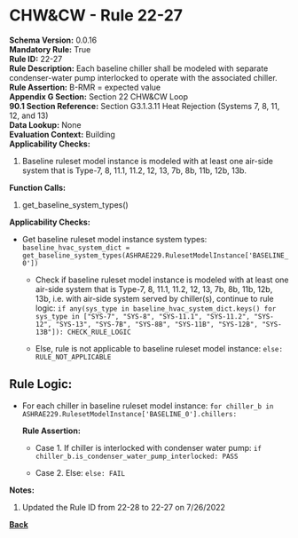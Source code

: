 
# CHW&CW - Rule 22-27  

**Schema Version:** 0.0.16  
**Mandatory Rule:** True  
**Rule ID:** 22-27  
**Rule Description:** Each baseline chiller shall be modeled with separate condenser-water pump interlocked to operate with the associated chiller.  
**Rule Assertion:** B-RMR = expected value  
**Appendix G Section:** Section 22 CHW&CW Loop  
**90.1 Section Reference:** Section G3.1.3.11 Heat Rejection (Systems 7, 8, 11, 12, and 13)  
**Data Lookup:** None  
**Evaluation Context:** Building  
**Applicability Checks:**  

1. Baseline ruleset model instance is modeled with at least one air-side system that is Type-7, 8, 11.1, 11.2, 12, 13, 7b, 8b, 11b, 12b, 13b.

**Function Calls:**  

1. get_baseline_system_types()

**Applicability Checks:**  

- Get baseline ruleset model instance system types: `baseline_hvac_system_dict = get_baseline_system_types(ASHRAE229.RulesetModelInstance['BASELINE_0'])`

  - Check if baseline ruleset model instance is modeled with at least one air-side system that is Type-7, 8, 11.1, 11.2, 12, 13, 7b, 8b, 11b, 12b, 13b, i.e. with air-side system served by chiller(s), continue to rule logic: `if any(sys_type in baseline_hvac_system_dict.keys() for sys_type in ["SYS-7", "SYS-8", "SYS-11.1", "SYS-11.2", "SYS-12", "SYS-13", "SYS-7B", "SYS-8B", "SYS-11B", "SYS-12B", "SYS-13B"]): CHECK_RULE_LOGIC`

  - Else, rule is not applicable to baseline ruleset model instance: `else: RULE_NOT_APPLICABLE`

## Rule Logic:

- For each chiller in baseline ruleset model instance: `for chiller_b in ASHRAE229.RulesetModelInstance['BASELINE_0'].chillers:`

  **Rule Assertion:**

  - Case 1. If chiller is interlocked with condenser water pump: `if chiller_b.is_condenser_water_pump_interlocked: PASS`

  - Case 2. Else: `else: FAIL`

**Notes:**

1. Updated the Rule ID from 22-28 to 22-27 on 7/26/2022

**[Back](../_toc.md)**
